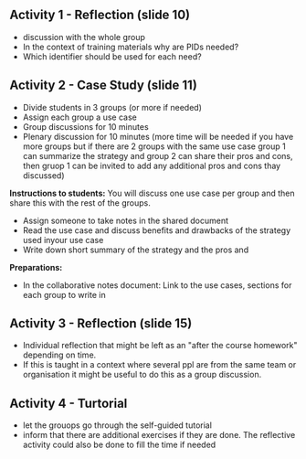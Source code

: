 ## Activity 1 - Reflection (slide 10)

- discussion with the whole group
- In the context of training materials why are PIDs needed? 
- Which identifier should be used for each need?


## Activity 2 - Case Study (slide 11)
- Divide students in 3 groups (or more if needed)
- Assign each group a use case
- Group discussions for 10 minutes
- Plenary discussion for 10 minutes (more time will be needed if you have more groups but if there are 2 groups with the same use case group 1 can summarize the strategy and group 2 can share their pros and cons, then gruop 1 can be invited to add any additional pros and cons thay discussed)

**Instructions to students:**
You will discuss one use case per group and then share this with the rest of the groups. 
- Assign someone to take notes in the shared document
- Read the use case and discuss benefits and drawbacks of the strategy used inyour use case
- Write down short summary of the strategy and the pros and 

**Preparations:**
- In the collaborative notes document: Link to the use cases, sections for each group to write in


## Activity 3 - Reflection (slide 15)
- Individual reflection that might be left as an "after the course homework" depending on time. 
- If this is taught in a context where several ppl are from the same team or organisation it might be useful to do this as a group discussion.


## Activity 4 - Turtorial

- let the grouops go through the self-guided tutorial
- inform that there are additional exercises if they are done. The reflective activity could also be done to fill the time if needed
